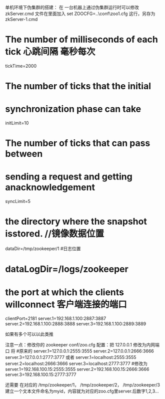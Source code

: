 单机环境下伪集群的搭建：
在 一台机器上通过伪集群运行时可以修改 zkServer.cmd 文件在里面加入
set ZOOCFG=..\conf\zoo1.cfg  这行，另存为  zkServer-1.cmd


# The number of milliseconds of each tick  心跳间隔 毫秒每次
tickTime=2000
# The number of ticks that the initial
# synchronization phase can take
initLimit=10
# The number of ticks that can pass between
# sending a request and getting anacknowledgement
syncLimit=5
# the directory where the snapshot isstored.  //镜像数据位置
dataDir=/tmp/zookeeper/1
#日志位置
# dataLogDir=/logs/zookeeper
# the port at which the clients willconnect  客户端连接的端口
clientPort=2181
server.1=192.168.1.100:2887:3887
server.2=192.168.1.100:2888:3888
server.3=192.168.1.100:2889:3889

如果有多个可以以此类推


注意一点：修改你的 zookeeper conf/zoo.cfg 配置：把 127.0.0.1 修改为内网端口
将
#原来的
server.1=127.0.0.1:2555:3555
server.2=127.0.0.1:2666:3666
server.3=127.0.0.1:2777:3777
或者
server.1=localhost:2555:3555
server.2=localhost:2666:3666
server.3=localhost:2777:3777
#修改为
server.1=192.168.100.15:2555:3555
server.2=192.168.100.15:2666:3666
server.3=192.168.100.15:2777:3777
 
 
还需要 在对应的
/tmp/zookeeper/1，
/tmp/zookeeper/2，
/tmp/zookeeper/3
 建立一个文本文件命名为myid，内容就为对应的zoo.cfg里server.后数字1,2,3...

  

